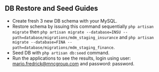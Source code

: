 ## DB Restore and Seed Guides

- Create fresh 3 new DB schema with your MySQL.
- Restore schema by issuing this command sequentially ```php artisan migrate``` then ```php artisan migrate --database=INSU --path=database/migrations/mdm_staging_insurance``` and ```php artisan migrate --database=FINA --path=database/migrations/mdm_staging_finance```.
- Seed DB with ```php artisan db:seed``` command.
- Run the applications to see the results, login using user: mario.fredrick@mncgroup.com and password: password.